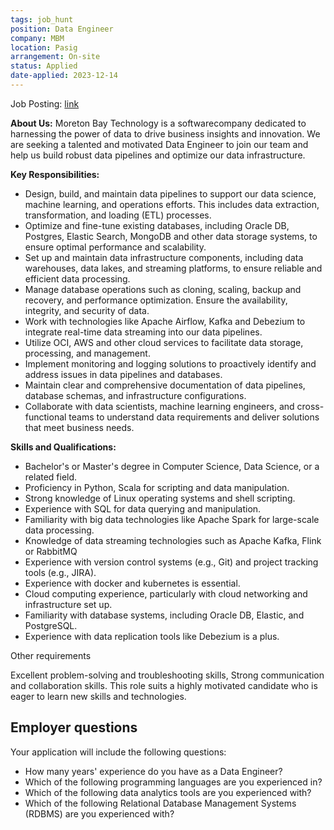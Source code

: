 ```yaml
---
tags: job_hunt
position: Data Engineer
company: MBM
location: Pasig
arrangement: On-site
status: Applied
date-applied: 2023-12-14
---
```


Job Posting: [link](https://www.jobstreet.com.ph/job/72142911?type=standout&ref=search-standalone#sol=bb120c867b15ce75ea5e1831fbffbb90d9a3e6bb)

**About Us:** Moreton Bay Technology is a softwarecompany dedicated to harnessing the power of data to drive business insights and innovation. We are seeking a talented and motivated Data Engineer to join our team and help us build robust data pipelines and optimize our data infrastructure.

**Key Responsibilities:**

- Design, build, and maintain data pipelines to support our data science, machine learning, and operations efforts. This includes data extraction, transformation, and loading (ETL) processes.
- Optimize and fine-tune existing databases, including Oracle DB, Postgres, Elastic Search, MongoDB and other data storage systems, to ensure optimal performance and scalability.
- Set up and maintain data infrastructure components, including data warehouses, data lakes, and streaming platforms, to ensure reliable and efficient data processing.
- Manage database operations such as cloning, scaling, backup and recovery, and performance optimization. Ensure the availability, integrity, and security of data.
- Work with technologies like Apache Airflow, Kafka and Debezium to integrate real-time data streaming into our data pipelines.
- Utilize OCI, AWS and other cloud services to facilitate data storage, processing, and management.
- Implement monitoring and logging solutions to proactively identify and address issues in data pipelines and databases.
- Maintain clear and comprehensive documentation of data pipelines, database schemas, and infrastructure configurations.
- Collaborate with data scientists, machine learning engineers, and cross-functional teams to understand data requirements and deliver solutions that meet business needs.

**Skills and Qualifications:**

- Bachelor's or Master's degree in Computer Science, Data Science, or a related field.
- Proficiency in Python, Scala for scripting and data manipulation.
- Strong knowledge of Linux operating systems and shell scripting.
- Experience with SQL for data querying and manipulation.
- Familiarity with big data technologies like Apache Spark for large-scale data processing.
- Knowledge of data streaming technologies such as Apache Kafka, Flink or RabbitMQ
- Experience with version control systems (e.g., Git) and project tracking tools (e.g., JIRA).
- Experience with docker and kubernetes is essential.
- Cloud computing experience, particularly with cloud networking and infrastructure set up.
- Familiarity with database systems, including Oracle DB, Elastic, and PostgreSQL.
- Experience with data replication tools like Debezium is a plus.

Other requirements

Excellent problem-solving and troubleshooting skills, Strong communication and collaboration skills. This role suits a highly motivated candidate who is eager to learn new skills and technologies.

## Employer questions

Your application will include the following questions:

- How many years' experience do you have as a Data Engineer?
- Which of the following programming languages are you experienced in?
- Which of the following data analytics tools are you experienced with?
- Which of the following Relational Database Management Systems (RDBMS) are you experienced with?